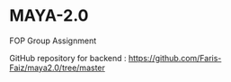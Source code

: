 # MAYA-2.0
FOP Group Assignment

GitHub repository for backend :
https://github.com/Faris-Faiz/maya2.0/tree/master
